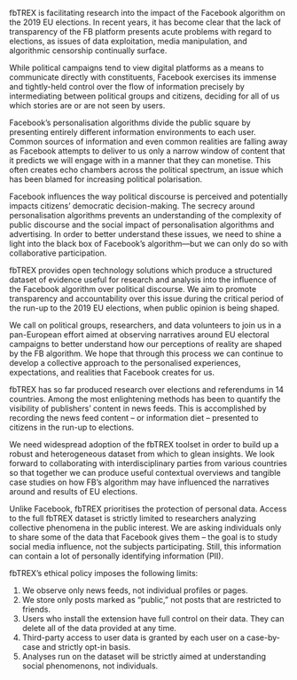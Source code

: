 fbTREX is facilitating research into the impact of the Facebook algorithm on the 2019 EU elections. In recent years, it has become clear that the lack of transparency of the FB platform presents acute problems with regard to elections, as issues of data exploitation, media manipulation, and algorithmic censorship continually surface.

While political campaigns tend to view digital platforms as a means to communicate directly with constituents, Facebook exercises its immense and tightly-held control over the flow of information precisely by intermediating between political groups and citizens, deciding for all of us which stories are or are not seen by users.

Facebook’s personalisation algorithms divide the public square by presenting entirely different information environments to each user. Common sources of information and even common realities are falling away as Facebook attempts to deliver to us only a narrow window of content that it predicts we will engage with in a manner that they can monetise. This often creates echo chambers across the political spectrum, an issue which has been blamed for increasing political polarisation.

Facebook influences the way political discourse is perceived and potentially impacts citizens’ democratic decision-making. The secrecy around personalisation algorithms prevents an understanding of the complexity of public discourse and the social impact of personalisation algorithms and advertising. In order to better understand these issues, we need to shine a light into the black box of Facebook’s algorithm—but we can only do so with collaborative participation.

fbTREX provides open technology solutions which produce a structured dataset of evidence useful for research and analysis into the influence of the Facebook algorithm over political discourse. We aim to promote transparency and accountability over this issue during the critical period of the run-up to the 2019 EU elections, when public opinion is being shaped.

We call on political groups, researchers, and data volunteers to join us in a pan-European effort aimed at observing narratives around EU electoral campaigns to better understand how our perceptions of reality are shaped by the FB algorithm. We hope that through this process we can continue to develop a collective approach to the personalised experiences, expectations, and realities that Facebook creates for us.

fbTREX has so far produced research over elections and referendums in 14 countries. Among the most enlightening methods has been to quantify the visibility of publishers’ content in news feeds. This is accomplished by recording the news feed content – or information diet – presented to citizens in the run-up to elections.

We need widespread adoption of the fbTREX toolset in order to build up a robust and heterogeneous dataset from which to glean insights. We look forward to collaborating with interdisciplinary parties from various countries so that together we can produce useful contextual overviews and tangible case studies on how FB’s algorithm may have influenced the narratives around and results of EU elections.

Unlike Facebook, fbTREX prioritises the protection of personal data. Access to the full fbTREX dataset is strictly limited to researchers analyzing collective phenomena in the public interest. We are asking individuals only to share some of the data that Facebook gives them – the goal is to study social media influence, not the subjects participating. Still, this information can contain a lot of personally identifying information (PII).

fbTREX’s ethical policy imposes the following limits:
1. We observe only news feeds, not individual profiles or pages.
2. We store only posts marked as “public,” not posts that are restricted to friends.
3. Users who install the extension have full control on their data. They can delete all of the data provided at any time.
4. Third-party access to user data is granted by each user on a case-by-case and strictly opt-in basis.
5. Analyses run on the dataset will be strictly aimed at understanding social phenomenons, not individuals.
